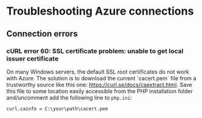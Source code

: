 # Troubleshooting Azure connections

## Connection errors

### cURL error 60: SSL certificate problem: unable to get local issuer certificate

On many Windows servers, the default SSL root certificates do not work with Azure. The solution is to download the current ´cacert.pem´ file from a trustworthy source like this one: https://curl.se/docs/caextract.html. Save this file to some location easily accessible from the PHP installation folder and/uncomment add the following line to `php.ini`:

```
curl.cainfo = C:\your\path\cacert.pem
```